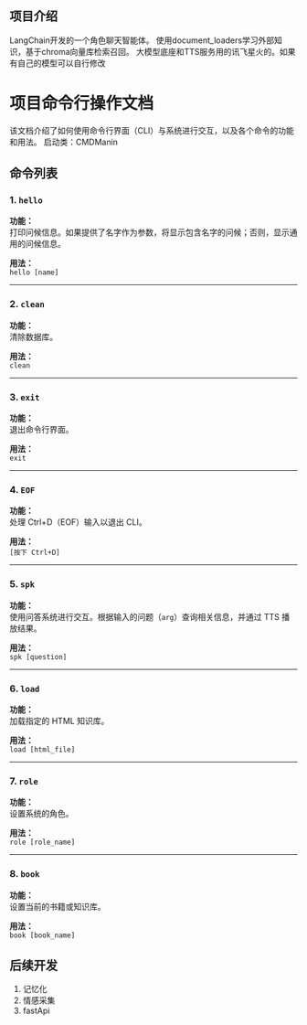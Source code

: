 ## 项目介绍

LangChain开发的一个角色聊天智能体。
使用document_loaders学习外部知识，基于chroma向量库检索召回。
大模型底座和TTS服务用的讯飞星火的。如果有自己的模型可以自行修改

# 项目命令行操作文档

该文档介绍了如何使用命令行界面（CLI）与系统进行交互，以及各个命令的功能和用法。
启动类：CMDManin
## 命令列表

### 1. `hello`
**功能：**  
打印问候信息。如果提供了名字作为参数，将显示包含名字的问候；否则，显示通用的问候信息。

**用法：**  
`hello [name]`

---

### 2. `clean`
**功能：**  
清除数据库。

**用法：**  
`clean`

---

### 3. `exit`
**功能：**  
退出命令行界面。

**用法：**  
`exit`

---

### 4. `EOF`
**功能：**  
处理 Ctrl+D（EOF）输入以退出 CLI。

**用法：**  
`[按下 Ctrl+D]`

---

### 5. `spk`
**功能：**  
使用问答系统进行交互。根据输入的问题（`arg`）查询相关信息，并通过 TTS 播放结果。

**用法：**  
`spk [question]`

---

### 6. `load`
**功能：**  
加载指定的 HTML 知识库。

**用法：**  
`load [html_file]`

---

### 7. `role`
**功能：**  
设置系统的角色。

**用法：**  
`role [role_name]`

---

### 8. `book`
**功能：**  
设置当前的书籍或知识库。

**用法：**  
`book [book_name]`

## 后续开发
1. 记忆化
2. 情感采集
3. fastApi

